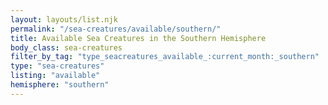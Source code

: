 ```yaml
---
layout: layouts/list.njk
permalink: "/sea-creatures/available/southern/"
title: Available Sea Creatures in the Southern Hemisphere
body_class: sea-creatures
filter_by_tag: "type_seacreatures_available_:current_month:_southern"
type: "sea-creatures"
listing: "available"
hemisphere: "southern"
---
```

